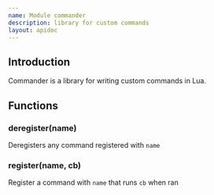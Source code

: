 ```yaml
---
name: Module commander
description: library for custom commands
layout: apidoc
---
```


## Introduction
Commander is a library for writing custom commands in Lua.

## Functions
### deregister(name)
Deregisters any command registered with `name`

### register(name, cb)
Register a command with `name` that runs `cb` when ran

